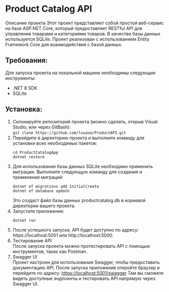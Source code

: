 # Product Catalog API

Описание проекта
Этот проект представляет собой простой веб-сервис на базе ASP.NET Core, который предоставляет RESTful API для управления товарами и категориями товаров. В качестве базы данных используется SQLite. Проект реализован с использованием Entity Framework Core для взаимодействия с базой данных.

## Требования:
Для запуска проекта на локальной машине необходимы следующие инструменты:
- .NET 8 SDK
- SQLite

## Установка:
1. Cклонируйте репозиторий проекта (можно сделать, открыв Visual Studio, или через GitBash):  
   `git clone https://github.com/luuave/ProductAPI.git`
2. Перейдите в директорию проекта и выполните команду для установки всех необходимых пакетов:  
    ```
    cd ProductCatalogApp  
    dotnet restore
    ```  
3. Для использования базы данных SQLite необходимо применить миграции. Выполните следующую команду для создания и применения миграций:  
   ```
   dotnet ef migrations add InitialCreate  
   dotnet ef database update
   ```
   Это создаст файл базы данных productcatalog.db в корневой директории вашего проекта.  
5. Запустите приложение:  
   ```
   dotnet run
   ```
7. После успешного запуска, API будет доступно по адресу: https://localhost:5001 или http://localhost:5000.
8. Тестирование API  
После запуска проекта можно протестировать API с помощью инструментов, таких как Postman.  
9. Swagger UI  
Проект настроен для использования Swagger, чтобы предоставить документацию API. После запуска приложения откройте браузер и перейдите по адресу:
[https://localhost:5001/swagger](https://localhost:5001/swagger)
Там вы сможете видеть доступные эндпоинты и тестировать API напрямую через Swagger UI.
